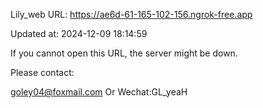 Lily_web URL: https://ae6d-61-165-102-156.ngrok-free.app

Updated at: 2024-12-09 18:14:59

If you cannot open this URL, the server might be down.

Please contact: 

goley04@foxmail.com Or Wechat:GL_yeaH